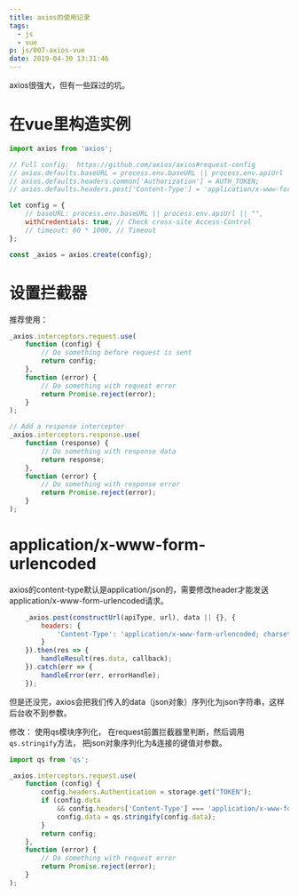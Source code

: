 ```yaml
---
title: axios的使用记录
tags:
  - js
  - vue
p: js/007-axios-vue
date: 2019-04-30 13:31:46
---
```


axios很强大，但有一些踩过的坑。

# 在vue里构造实例

```js
import axios from 'axios';

// Full config:  https://github.com/axios/axios#request-config
// axios.defaults.baseURL = process.env.baseURL || process.env.apiUrl || '';
// axios.defaults.headers.common['Authorization'] = AUTH_TOKEN;
// axios.defaults.headers.post['Content-Type'] = 'application/x-www-form-urlencoded';

let config = {
    // baseURL: process.env.baseURL || process.env.apiUrl || "",
    withCredentials: true, // Check cross-site Access-Control
    // timeout: 60 * 1000, // Timeout
};

const _axios = axios.create(config);
```

# 设置拦截器

推荐使用：
```js
_axios.interceptors.request.use(
    function (config) {
        // Do something before request is sent
        return config;
    },
    function (error) {
        // Do something with request error
        return Promise.reject(error);
    }
);

// Add a response interceptor
_axios.interceptors.response.use(
    function (response) {
        // Do something with response data
        return response;
    },
    function (error) {
        // Do something with response error
        return Promise.reject(error);
    }
);
```

# application/x-www-form-urlencoded
axios的content-type默认是application/json的，需要修改header才能发送application/x-www-form-urlencoded请求。

```js
    _axios.post(constructUrl(apiType, url), data || {}, {
        headers: {
            'Content-Type': 'application/x-www-form-urlencoded; charset=UTF-8'
        }
    }).then(res => {
        handleResult(res.data, callback);
    }).catch(err => {
        handleError(err, errorHandle);
    });
```
但是还没完，axios会把我们传入的data（json对象）序列化为json字符串，这样后台收不到参数。

修改： 使用qs模块序列化， 在request前置拦截器里判断，然后调用`qs.stringify`方法，
把json对象序列化为&连接的键值对参数。

```js
import qs from 'qs';

_axios.interceptors.request.use(
    function (config) {
        config.headers.Authentication = storage.get("TOKEN");
        if (config.data
            && config.headers['Content-Type'] === 'application/x-www-form-urlencoded; charset=UTF-8') {
            config.data = qs.stringify(config.data);
        }
        return config;
    },
    function (error) {
        // Do something with request error
        return Promise.reject(error);
    }
);
```

